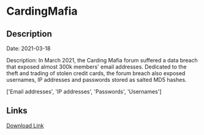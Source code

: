 # CardingMafia

## Description

Date: 2021-03-18

Description:
In March 2021, the Carding Mafia forum suffered a data breach that exposed almost 300k members' email addresses. Dedicated to the theft and trading of stolen credit cards, the forum breach also exposed usernames, IP addresses and passwords stored as salted MD5 hashes.


['Email addresses', 'IP addresses', 'Passwords', 'Usernames']

## Links

[Download Link](https://link-to.net/1229997/742.5360683931809/dynamic/?r=aHR0cHM6Ly93d3cubWVkaWFmaXJlLmNvbS92aWV3L1hmVDcwbmNIMXdxM0tMZC9jYXJkbWFmaWEuY2MvZmlsZQ==)